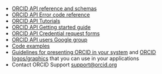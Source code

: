 * [ORCID API reference and schemas](https://github.com/ORCID/ORCID-Source/tree/master/orcid-model/src/main/resources/record_2.0)
* [ORCID API Error code reference](http://members.orcid.org/api/resources/error-codes)
* [ORCID API Tutorials](http://members.orcid.org/api/tutorial)
* [ORCID API Getting started guide](http://members.orcid.org/api/getting-started)
* [ORCID API Credential request forms](https://orcid.org/content/register-client-application)
* [ORCID API users Google group](https://groups.google.com/group/orcid-api-users)
* [Code examples](https://members.orcid.org/api/resources/code-examples)
* [Guidelines for presenting ORCID in your system](https://members.orcid.org/api/resources/presentation) and [ORCID logos/graphics](https://members.orcid.org/api/resources/graphics) that you can use in your applications
* Contact ORCID Support [support@orcid.org](mailto:support@orcid.org)
